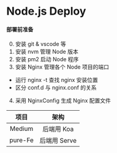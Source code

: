 # Node.js Deploy

#### 部署前准备
0. 安装 git & vscode 等
1. 安装 nvm 管理 Node 版本
2. 安装 pm2 启动 Node 程序
3. 安装 Nginx 管理各个 Node 项目的端口
  + 运行 nginx -t 查找 nginx 安装位置
  + 区分 conf.d 与 nginx.conf 的关系
4. 采用 NginxConfig 生成 Nginx 配置文件


  项目   |  架构
:--------:|:-------:
Medium  | 后端用 Koa
pure-Fe | 后端用 Serve 
